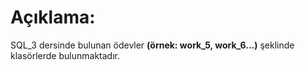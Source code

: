 # Açıklama:
SQL_3 dersinde bulunan ödevler **(örnek: work_5, work_6...)** şeklinde klasörlerde bulunmaktadır.